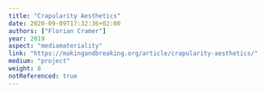 ```yaml
---
title: "Crapularity Aesthetics"
date: 2020-09-09T17:32:36+02:00
authors: ["Florian Cramer"]
year: 2019
aspect: "mediamateriality"
link: "https://makingandbreaking.org/article/crapularity-aesthetics/"
medium: "project"
weight: 8
notReferenced: true
---
```

